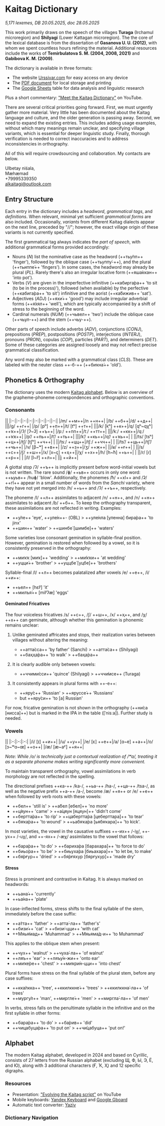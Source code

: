 # Kaitag Dictionary

*5,171 lexemes, DB 20.05.2025, doc 28.05.2025*

This work primarily draws on the speech of the villages **Turaga** (Irchamul microregion) and **Shilyagi** (Lower Kattagan microregion). The the core of the lexical database is from the dissertation of **Gasanova U. U. (2012)**, with whom we spent countless hours refining the material. Additional resources include the works of **Temirbulatova S. M. (2004, 2008, 2021)** and **Gabibova K. M. (2009)**.

The dictionary is available in three formats:

* The website [Urssivar.com](https://codex.urssivar.com/dictionary) for easy access on any device
* The [PDF document](/xdq-eng%20dictionary.pdf) for local storage and printing
* The [Google Sheets](https://docs.google.com/spreadsheets/d/1TAvQAMAw0jDdStvq2Z1E-m1mz3UWkCMGQBgLCnPQgJs/edit?usp=sharing) table for data analysis and linguistic research

Plus a short commentary: ["Meet the Kaitag Dictionary"](https://youtu.be/zLPXSASLAFA) on YouTube.

There are several critical priorities going forward. First, we must urgently gather more material. Very little has been documented about the Kaitag language and culture, and the older generation is passing away. Second, we need to expand the existing entries. This includes adding usage examples, without which many meanings remain unclear, and specifying village variants, which is essential for deeper linguistic study. Finally, thorough verification is needed to correct inaccuracies and to address inconsistencies in orthography.

All of this will require crowdsourcing and collaboration. My contacts are below.

Ulbetay niśala,  
Mæhæmad  
+79995339350  
<alkaitagi@outlook.com>

## Entry Structure

Each entry in the dictionary includes a *headword*, *grammatical tags*, and *definitions*. When relevant, minimal yet sufficient *grammatical forms* are also included. Occasionally, *variants* from different Kaitag dialects appear on the next line, preceded by "//"; however, the exact village origin of these variants is not currently specified.

The first grammatical tag always indicates the *part of speech*, with additional grammatical forms provided accordingly:

* Nouns (*N*) list the nominative case as the headword (++тьу́пп++ 'finger'), followed by the oblique case (++тьуппу́-++), and the plural (++тьиппе́++ 'fingers'). In some cases, the headword may already be plural (*PL*). Rarely there's also an irregular locative form (++яша́ккан++ 'into pot').
* Verbs (*V*) are given in the imperfective infinitive (++кабирга́ра++ 'to sit (to be in the process)'), followed (when available) by the perfective (++кабига́ра++ 'to sit') infinitive and the aorist (++ка́бижив++ 'sat').
* Adjectives (*ADJ*) (++яхи́++ 'good')  may include irregular adverbial forms (++я́хял++ 'well'), which are typically accompanied by a shift of stress to the beginning of the word.
* Cardinal numerals (*NUM*) (++чьвел++ 'two') include the oblique case (++чьул-++) and the stem (++чьу-++).

Other parts of speech include adverbs (*ADV*), conjunctions (*CONJ*), prepositions (*PREP*), postpositions (*POSTP*), interjections (*INTERJ*), pronouns (*PRON*), copulas (*COP*), particles (*PART*), and determiners (*DET*). Some of these categories are assigned loosely and may not reflect precise grammatical classification.

Any word may also be marked with a grammatical class (*CLS*). These are labeled with the neuter class ++-б-++ (++биҡна́++ 'old').

## Phonetics & Orthography

The dictionary uses the modern [Kaitag alphabet](#alphabet). Below is an overview of the grapheme-phoneme correspondences and orthographic conventions.

### Consonants

<div class="table-wide table-compact">

||
|:-:|:-:|:-:|:-:|:-:|:-:|:-:|:-:|
|/m/ ++м++|/n ++н++|
|/b/ ++б++|/d/ ++д++| |||/g/ ++г++|
|/p/ [pʰ] ++п++|/t/ [tʰ] ++т++| |||/k/ [kʰ] ++к++|/q/ [qʰ~qχʰ] ++ҡ++|/ʔ/ [ʔ~ʡ] ++ъ++|
|/pː/ ++пп++|/tː/ ++тт++| |||/kː/ ++кк++|/qː/ ++ҡҡ++|
|/pʼ/ ++пь++|/tʼ/ ++ть++| |||/kʼ/ ++кь++|/qʼ/ ++ҡь++|
| ||/ts/ [tsʰ] ++ц++|/tʃ/ [tʃʰ] ++ч++|
| ||/tsː/ ++цц++|/tʃː/ ++чч++|
| ||/tsʼ/ ++ць++|/tʃʼ/ ++чь++|
|/v/ [β~ʷ] ++в++| |/z/ ++з++|/ʒ/ ++ж++| ||/ʁ/ ++ғ++|
| ||/s/ ++с++|/ʃ/ ++ш++|/x/ [x~ç] ++ҳ++||/χ/ ++х++|/h/ [h~ħ] ++ь++|
| ||/r/ [ɾ]  ++р++|
| |/l/ [l~lʲ] ++л++| ||j ++й++|

</div>

A glottal stop /ʔ/ ++ъ++ is implicitly present before word-initial vowels but is not written. The rare sound /ɸ/ ++ьв++ occurs in only one word: ++ьуьв++ /huɸ/ 'blow'. Additionally, the phonemes /ħ/ ++хӏ++ and /ʡ/ ++гӏ++ appear in a small number of words from the *Sanchi* variety, where they have not yet merged into /h/ ++ь++ and /ʔ/ ++ъ++, respectively.

The phoneme /l/ ++л++ assimilates to adjacent /n/ ++н++, and /n/ ++н++ assimilates to adjacent /b/ ++б++. To keep the orthography transparent, these assimilations are not reflected in writing. Examples:

* ++у́ле++ 'eye', ++уле́н++- (OBL) > ++уле́нла [уленна] бира́ра++ 'to jinx'
* ++шин++ 'water' > ++шинбе́ [шимбе]++ 'waters'

Some varieties lose consonant gemination in syllable-final position. However, gemination is restored when followed by a vowel, so it is consistently preserved in the orthography:

* ++миҡҡ [миҡ]++ 'wedding' > ++ми́ҡҡи++ 'at wedding'
* ++уцци́++ 'brother' > ++уццбе́ [уцбе]++ 'brothers'

Syllable-final /l/ ++л++ becomes palatalized after vowels /e/ ++е++, /i/ ++и++:

* ++ьел++ [hɛlʲ] 'it'
* ++милъя́++ [milʲʔæ] 'eggs'

#### Geminated Fricatives

The four voiceless fricatives /s/ ++с++, /ʃ/ ++ш++, /x/ ++ҳ++, and /χ/ ++х++ can geminate, although whether this gemination is phonemic remains unclear:

1. Unlike geminated affricates and stops, their realization varies between villages without altering the meaning:

   * ++атта́сса++ 'by father' (Sanchi) > ++атта́са++ (Shilyagi)
   * ++баҳҳа́ра++ 'to walk' > ++баҳа́ра++

2. It is clearly audible only between vowels:

   * ++ччими́сси++ 'quince' (Shilyagi) > ++ччи́мсе++ (Turaga)

3. It consistently appears in plural forms with ++-е++:

   * ++яру́с++ 'Russian' > ++яруссе́++ 'Russians'
   * but ++яру́си++ 'to [a] Russian'

For now, fricative gemination is not shown in the orthography (++ни́са [нисса]++) but is marked in the IPA in the table ([ˈnisːa]). Further study is needed.

### Vowels

<div class="table-wide table-compact">

||
|:-:|:-:|:-:|
|/i/ [ɪ] ++и++| |/u/ ++у++|
|/e/ [ɛ] ++е++|/a/ [ɑ~ɐ] ++а++|/o/ [ɔ~ʷɑ~œ] ++о++|
|/æ/ [æ~aˤ] ++я++|

</div>

*Note: While /o/ is technically just a contextual realization of /ʷa/, treating it as a separate phoneme makes writing significantly more convenient.*

To maintain transparent orthography, vowel assimilations in verb morphology are not reflected in the spelling.

The directional prefixes ++ка-++ /ka-/, ++ьа-++ /ha-/, ++ца-++ /tsa-/, as well as the negative prefix ++а-++ /a-/, become /æ/ ++я++ or /e/ ++е++ when followed by verb roots with these vowels:

* ++бел++ 'still is' > ++а́бел [ебел]++ 'no more'
* ++ц́яун++ 'came' > ++а́цяун [яцяун]++ 'didn't come'
* ++бертта́ра++ 'to rip' > ++цабертта́ра [цеберттара]++ 'to tear'
* ++бяҡа́ра++ 'to wound' > ++ьабяҡа́ра [ьябяҡара]++ 'to kick'.

In most varieties, the vowel in the causative suffixes ++-их++ /-iχ/, ++-ух++ /-uχ/, and ++-ях++ /-æχ/ assimilates to the vowel that follows:

* ++бара́ра++ 'to do' > ++бариха́ра [барахара]++ 'to force to do'
* ++биьо́ра++ 'to be' > ++биьуха́ра [биьахара]++ 'to let be, to make'
* ++бя́рғур++ 'dried' > ++бя́рғяхур [бярғухур]++ 'made dry'

#### Stress

Stress is prominent and contrastive in Kaitag. It is always marked on headwords:

* ++ьана́++ 'currently'
* ++ьа́на++ 'plate'

In case-inflected forms, stress shifts to the final syllable of the stem, immediately before the case suffix:

* ++а́тта++ 'father' > ++атта́-ла++ 'father's'
* ++бизи́++ 'cat' > ++бизи́-цци++ 'with cat'
* ++Мяья́мад++ 'Muhammad' > ++Мяьяма́д-и++ 'to Muhammad'

This applies to the oblique stem when present:

* ++чух++ 'walnut' > ++чуха́-ла++ 'of walnut'
* ++ляъ++ 'ear' > ++ляъу́н-жи++ 'onto ear'
* ++миҡе́ре++ 'chest' > ++миҡри́н-цци++ 'into chest'

Plural forms have stress on the final syllable of the plural stem, before any case suffixes:

* ++кка́лкка++ 'tree', ++ккилккне́++ 'trees' > ++ккилккна́-ла++ 'of trees'
* ++мургу́л++ 'man', ++миргле́++ 'men' > ++миргла́-ла++ 'of men'

In verbs, stress falls on the penultimate syllable in the infinitive and on the first syllable in other forms:

* ++бара́ра++ 'to do' > ++ба́рив++ 'did'
* ++чицабуца́ра++ 'to put on' > ++чи́цабуца++ 'put on!'

## Alphabet

The modern Kaitag alphabet, developed in 2024 and based on Cyrillic, consists of 27 letters from the Russian alphabet (excluding Щ, Ф, Ы, Э, Ё, and Ю), along with 3 additional characters (Ғ, Ҡ, Ҳ) and 12 specific digraphs.

### Resources

* Presentation: ["Evolving the Kaitag script"](https://youtu.be/Ad2o1hwYagA) on YouTube
* Mobile keyboards: [Yandex Keyboard](https://redirect.appmetrica.yandex.com/serve/172416875559437678) and [Google Gboard](https://play.google.com/store/apps/details?id=com.google.android.inputmethod.latin)
* Automatic text converter: [Yaziv](https://yaziv.raxys.app/?lang=xdq&to=0&from=3&text=%D0%BA%D1%8A%D0%B0%D0%B1%D0%B0%D0%B3%D1%8A+%D0%B1%D0%B5%D0%BB%D1%85%D1%8C%D1%83%D0%BD)

### Dictionary Navigation

<DIndex :dict="dict" :local="$frontmatter.navbar === false" class="tw-my-4"/>
